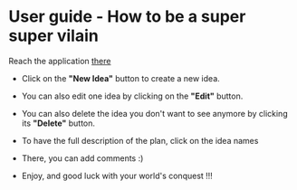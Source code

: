
# User guide - How to be a super super vilain
Reach the application [there](https://vadimradermacher.github.io/jepsen-js-web-vananajo/)

- Click on the **"New Idea"** button to create a new idea.
- You can also edit one idea by clicking on the **"Edit"** button.
- You can also delete the idea you don't want to see anymore by clicking its **"Delete"** button.

- To have the full description of the plan, click on the idea names
- There, you can add comments :)

- Enjoy, and good luck with your world's conquest !!!

